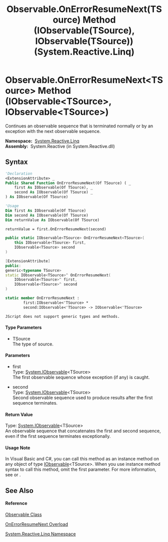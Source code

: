 ﻿---
title: Observable.OnErrorResumeNext(TSource) Method (IObservable(TSource), IObservable(TSource)) (System.Reactive.Linq)
TOCTitle: OnErrorResumeNext(TSource) Method (IObservable(TSource), IObservable(TSource))
ms:assetid: M:System.Reactive.Linq.Observable.OnErrorResumeNext``1(System.IObservable{``0},System.IObservable{``0})
ms:mtpsurl: https://msdn.microsoft.com/en-us/library/Hh244271(v=VS.103)
ms:contentKeyID: 36069905
ms.date: 06/28/2011
mtps_version: v=VS.103
dev_langs:
- vb
- csharp
- c++
- fsharp
- jscript
---

# Observable.OnErrorResumeNext\<TSource\> Method (IObservable\<TSource\>, IObservable\<TSource\>)

Continues an observable sequence that is terminated normally or by an exception with the next observable sequence.

**Namespace:**  [System.Reactive.Linq](hh211929\(v=vs.103\).md)  
**Assembly:**  System.Reactive (in System.Reactive.dll)

## Syntax

``` vb
'Declaration
<ExtensionAttribute> _
Public Shared Function OnErrorResumeNext(Of TSource) ( _
    first As IObservable(Of TSource), _
    second As IObservable(Of TSource) _
) As IObservable(Of TSource)
```

``` vb
'Usage
Dim first As IObservable(Of TSource)
Dim second As IObservable(Of TSource)
Dim returnValue As IObservable(Of TSource)

returnValue = first.OnErrorResumeNext(second)
```

``` csharp
public static IObservable<TSource> OnErrorResumeNext<TSource>(
    this IObservable<TSource> first,
    IObservable<TSource> second
)
```

``` c++
[ExtensionAttribute]
public:
generic<typename TSource>
static IObservable<TSource>^ OnErrorResumeNext(
    IObservable<TSource>^ first, 
    IObservable<TSource>^ second
)
```

``` fsharp
static member OnErrorResumeNext : 
        first:IObservable<'TSource> * 
        second:IObservable<'TSource> -> IObservable<'TSource> 
```

``` jscript
JScript does not support generic types and methods.
```

#### Type Parameters

  - TSource  
    The type of source.

#### Parameters

  - first  
    Type: [System.IObservable](https://msdn.microsoft.com/en-us/library/Dd990377)\<TSource\>  
    The first observable sequence whose exception (if any) is caught.  

<!-- end list -->

  - second  
    Type: [System.IObservable](https://msdn.microsoft.com/en-us/library/Dd990377)\<TSource\>  
    Second observable sequence used to produce results after the first sequence terminates.  

#### Return Value

Type: [System.IObservable](https://msdn.microsoft.com/en-us/library/Dd990377)\<TSource\>  
An observable sequence that concatenates the first and second sequence, even if the first sequence terminates exceptionally.  

#### Usage Note

In Visual Basic and C\#, you can call this method as an instance method on any object of type [IObservable](https://msdn.microsoft.com/en-us/library/Dd990377)\<TSource\>. When you use instance method syntax to call this method, omit the first parameter. For more information, see [](https://msdn.microsoft.com/en-us/library/Bb384936) or [](https://msdn.microsoft.com/en-us/library/Bb383977).

## See Also

#### Reference

[Observable Class](hh244252\(v=vs.103\).md)

[OnErrorResumeNext Overload](hh211833\(v=vs.103\).md)

[System.Reactive.Linq Namespace](hh211929\(v=vs.103\).md)

